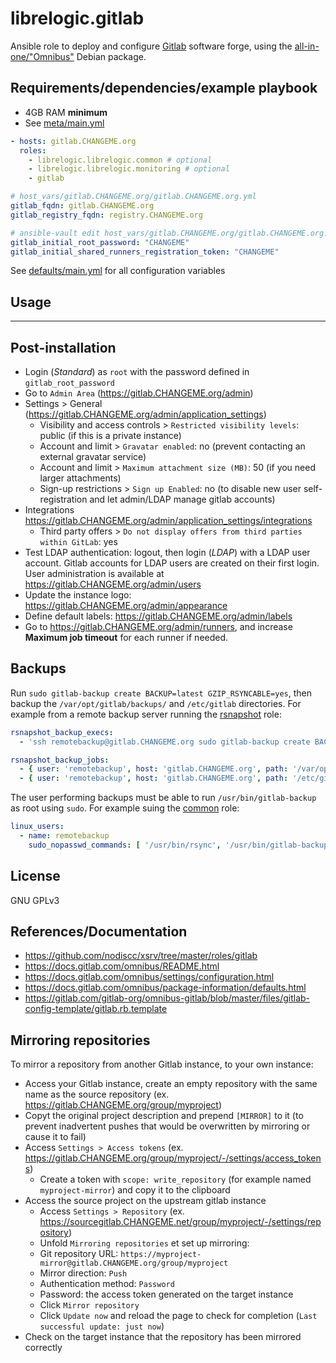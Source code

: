 # librelogic.gitlab

Ansible role to deploy and configure [Gitlab](https://about.gitlab.com/) software forge, using the [all-in-one/"Omnibus"](https://about.gitlab.com/install/#debian) Debian package.


## Requirements/dependencies/example playbook

- 4GB RAM **minimum**
- See [meta/main.yml](meta/main.yml)

```yaml
- hosts: gitlab.CHANGEME.org
  roles:
    - librelogic.librelogic.common # optional
    - librelogic.librelogic.monitoring # optional
    - gitlab

# host_vars/gitlab.CHANGEME.org/gitlab.CHANGEME.org.yml
gitlab_fqdn: gitlab.CHANGEME.org
gitlab_registry_fqdn: registry.CHANGEME.org

# ansible-vault edit host_vars/gitlab.CHANGEME.org/gitlab.CHANGEME.org.yml
gitlab_initial_root_password: "CHANGEME"
gitlab_initial_shared_runners_registration_token: "CHANGEME"
```

See [defaults/main.yml](defaults/main.yml) for all configuration variables


## Usage
-------

## Post-installation

- Login (_Standard_) as `root` with the password defined in `gitlab_root_password`
- Go to `Admin Area` (https://gitlab.CHANGEME.org/admin)
- Settings > General (https://gitlab.CHANGEME.org/admin/application_settings)
  - Visibility and access controls > `Restricted visibility levels`: public (if this is a private instance)
  - Account and limit > `Gravatar enabled`: no (prevent contacting an external gravatar service)
  - Account and limit > `Maximum attachment size (MB)`: 50 (if you need larger attachments)
  - Sign-up restrictions > `Sign up Enabled`: no (to disable new user self-registration and let admin/LDAP manage gitlab accounts)
- Integrations https://gitlab.CHANGEME.org/admin/application_settings/integrations
  - Third party offers > `Do not display offers from third parties within GitLab`: yes
- Test LDAP authentication: logout, then login (_LDAP_) with a LDAP user account. Gitlab accounts for LDAP users are created on their first login. User administration is available at https://gitlab.CHANGEME.org/admin/users
- Update the instance logo: https://gitlab.CHANGEME.org/admin/appearance
- Define default labels: https://gitlab.CHANGEME.org/admin/labels
- Go to https://gitlab.CHANGEME.org/admin/runners, and increase **Maximum job timeout** for each runner if needed.

## Backups

Run `sudo gitlab-backup create BACKUP=latest GZIP_RSYNCABLE=yes`, then backup the `/var/opt/gitlab/backups/` and `/etc/gitlab` directories. For example from a remote backup server running the [rsnapshot](../rsnapshot) role:

```yaml
rsnapshot_backup_execs:
  - 'ssh remotebackup@gitlab.CHANGEME.org sudo gitlab-backup create BACKUP=latest GZIP_RSYNCABLE=yes'

rsnapshot_backup_jobs:
  - { user: 'remotebackup', host: 'gitlab.CHANGEME.org', path: '/var/opt/gitlab/backups/' }
  - { user: 'remotebackup', host: 'gitlab.CHANGEME.org', path: '/etc/gitlab' }
```

The user performing backups must be able to run `/usr/bin/gitlab-backup` as root using `sudo`. For example suing the [common](../common) role:

```yaml
linux_users:
  - name: remotebackup
    sudo_nopasswd_commands: [ '/usr/bin/rsync', '/usr/bin/gitlab-backup' ]
```


## License

GNU GPLv3

## References/Documentation

- https://github.com/nodiscc/xsrv/tree/master/roles/gitlab
- https://docs.gitlab.com/omnibus/README.html
- https://docs.gitlab.com/omnibus/settings/configuration.html
- https://docs.gitlab.com/omnibus/package-information/defaults.html
- https://gitlab.com/gitlab-org/omnibus-gitlab/blob/master/files/gitlab-config-template/gitlab.rb.template



## Mirroring repositories

To mirror a repository from another Gitlab instance, to your own instance:

- Access your Gitlab instance, create an empty repository with the same name as the source repository (ex. https://gitlab.CHANGEME.org/group/myproject)
 - Copyt the original project description and prepend `[MIRROR]` to it (to prevent inadvertent pushes that would be overwritten by mirroring or cause it to fail)
- Access `Settings > Access tokens` (ex. https://gitlab.CHANGEME.org/group/myproject/-/settings/access_tokens)
  - Create a token with `scope: write_repository` (for example named `myproject-mirror`) and copy it to the clipboard
- Access the source project on the upstream gitlab instance
  - Access `Settings > Repository` (ex. https://sourcegitlab.CHANGEME.net/group/myproject/-/settings/repository)
  - Unfold `Mirroring repositories` et set up mirroring:
  - Git repository URL: `https://myproject-mirror@gitlab.CHANGEME.org/group/myproject`
  - Mirror direction: `Push`
  - Authentication method: `Password`
  - Password: the access token generated on the target instance
  - Click `Mirror repository`
  - Click `Update now` and reload the page to check for completion (`Last successful update: just now`)
- Check on the target instance that the repository has been mirrored correctly
